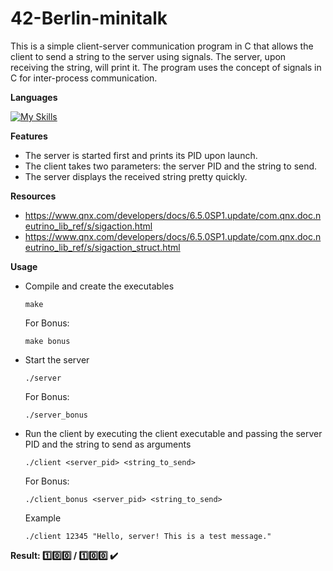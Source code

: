 # 42-Berlin-minitalk

This is a simple client-server communication program in C that allows the client to send a string to the server using signals. The server, upon receiving the string, will print it. The program uses the concept of signals in C for inter-process communication.

**Languages**

[![My Skills](https://skillicons.dev/icons?i=c)](https://skillicons.dev)

**Features**

- The server is started first and prints its PID upon launch.
- The client takes two parameters: the server PID and the string to send.
- The server displays the received string pretty quickly.
 
**Resources**

- https://www.qnx.com/developers/docs/6.5.0SP1.update/com.qnx.doc.neutrino_lib_ref/s/sigaction.html
- https://www.qnx.com/developers/docs/6.5.0SP1.update/com.qnx.doc.neutrino_lib_ref/s/sigaction_struct.html

**Usage**

- Compile and create the executables
  ```
  make
  ```
  For Bonus:
  ```
  make bonus
  ```
- Start the server
  ```
  ./server
  ```
  For Bonus:
  ```
  ./server_bonus
  ```
- Run the client by executing the client executable and passing the server PID and the string to send as arguments
  ```
  ./client <server_pid> <string_to_send>
  ```
  For Bonus:
  ```
  ./client_bonus <server_pid> <string_to_send>
  ```
  Example
  ```
  ./client 12345 "Hello, server! This is a test message."
  ```
  
**Result: :one::zero::zero: / :one::zero::zero: :heavy_check_mark:**

